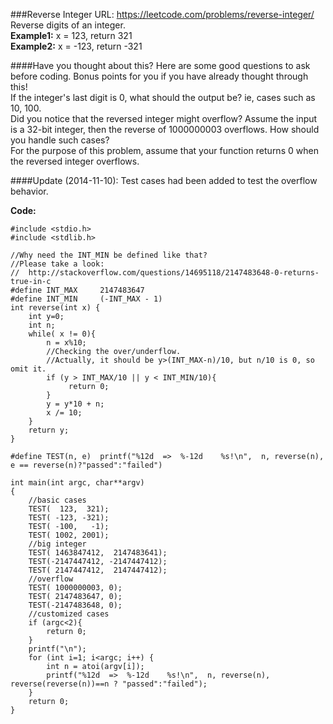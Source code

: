 ###Reverse Integer
URL: https://leetcode.com/problems/reverse-integer/</br>
Reverse digits of an integer.</br>
__Example1:__ x = 123, return 321</br>
__Example2:__ x = -123, return -321</br>

####Have you thought about this?
Here are some good questions to ask before coding. Bonus points for you if you have already thought through this!</br>
If the integer's last digit is 0, what should the output be? ie, cases such as 10, 100.</br>
Did you notice that the reversed integer might overflow? Assume the input is a 32-bit integer, then the reverse of 1000000003 overflows. How should you handle such cases?</br>
For the purpose of this problem, assume that your function returns 0 when the reversed integer overflows.</br>

####Update (2014-11-10):
Test cases had been added to test the overflow behavior.

__Code:__

	#include <stdio.h>
	#include <stdlib.h>

	//Why need the INT_MIN be defined like that?
	//Please take a look: 
	//  http://stackoverflow.com/questions/14695118/2147483648-0-returns-true-in-c
	#define INT_MAX     2147483647
	#define INT_MIN     (-INT_MAX - 1)
	int reverse(int x) {
	    int y=0;
	    int n;
	    while( x != 0){
	        n = x%10;
	        //Checking the over/underflow.
	        //Actually, it should be y>(INT_MAX-n)/10, but n/10 is 0, so omit it.
	        if (y > INT_MAX/10 || y < INT_MIN/10){
	             return 0;
	        }
	        y = y*10 + n;
	        x /= 10;
	    }
	    return y;
	}

	#define TEST(n, e)  printf("%12d  =>  %-12d    %s!\n",  n, reverse(n),  e == reverse(n)?"passed":"failed")

	int main(int argc, char**argv)
	{
	    //basic cases
	    TEST(  123,  321);
	    TEST( -123, -321);
	    TEST( -100,   -1);
	    TEST( 1002, 2001);
	    //big integer
	    TEST( 1463847412,  2147483641);
	    TEST(-2147447412, -2147447412);
	    TEST( 2147447412,  2147447412);
	    //overflow
	    TEST( 1000000003, 0);
	    TEST( 2147483647, 0);
	    TEST(-2147483648, 0);
	    //customized cases
	    if (argc<2){
	        return 0;
	    }
	    printf("\n");
	    for (int i=1; i<argc; i++) {
	        int n = atoi(argv[i]); 
	        printf("%12d  =>  %-12d    %s!\n",  n, reverse(n), reverse(reverse(n))==n ? "passed":"failed");
	    }
	    return 0;
	}
